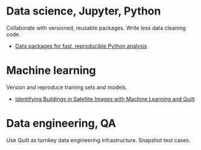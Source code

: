 # Data science, Jupyter, Python
Collaborate with versioned, reusable packages. Write less data cleaning code.
  * [Data packages for fast, reproducible Python analysis](https://blog.quiltdata.com/data-packages-for-fast-reproducible-python-analysis-c74b78015c7f)

# Machine learning
Version and reproduce training sets and models.

* [Identifying Buildings in Satellite Images with Machine Learning and Quilt](https://medium.com/@xander80/identifying-buildings-in-satellite-images-with-machine-learning-and-quilt-5a5579670885)


# Data engineering, QA
Use Quilt as turnkey data engineering infrastructure. Snapshot test cases.